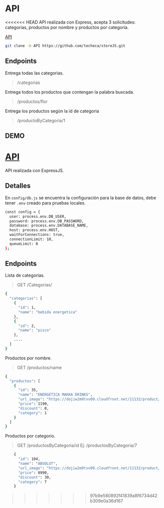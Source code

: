 # API
<<<<<<< HEAD
API realizada con Express, acepta 3 solicitudes: categorias, productos por nombre y productos por categoria.

[API](https://github.com/techeca/storeJS/tree/API)
```bash
git clone -b API https://github.com/techeca/storeJS.git
````

## Endpoints
Entrega todas las categorias.
> /categorias

Entrega todos los productos que contengan la palabra buscada.
> /productos/flor

Entrega los productos según la id de categoria
> /productoByCategoria/1

## DEMO

[API](https://simple-store.onrender.com)
=======

API realizada con ExpressJS.

## Detalles

En `config/db.js` se encuentra la configuración para la base de datos, debe tener `.env` creado para pruebas locales.

```bash
const config = {
  user: process.env.DB_USER,
  password: process.env.DB_PASSWORD,
  database: process.env.DATABASE_NAME,
  host: process.env.HOST,
  waitForConnections: true,
  connectionLimit: 10,
  queueLimit: 0
};
```

## Endpoints

Lista de categorias.
> GET /Categorias/
```bash
{
  "categorias": [
    {
      "id": 1,
      "name": "bebida energetica"
    },
    {
      "id": 2,
      "name": "pisco"
    },
    ....
  ]
}
```
Productos por nombre.
> GET /productos/name
```bash
{
  "productos": [
    {
      "id": 35,
      "name": "ENERGETICA MAKKA DRINKS",
      "url_image": "https://dojiw2m9tvv09.cloudfront.net/11132/product/makka-drinks-250ml0455.jpg",
      "price": 1190,
      "discount": 0,
      "category": 1
    }
  ]
}
```
Productos por categorio.
> GET /productosByCategoria/id
> Ej: /productosByCategoria/7
```bash
    {
      "id": 104,
      "name": "ABSOLUT",
      "url_image": "https://dojiw2m9tvv09.cloudfront.net/11132/product/absolut21381.png",
      "price": 8990,
      "discount": 30,
      "category": 7
    }
```
>>>>>>> 97b9e580892f41839a8f6734d42b309e0a36d167
